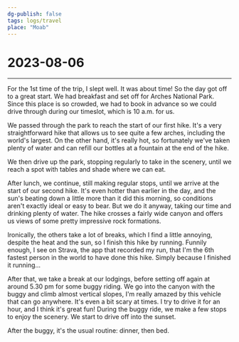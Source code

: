 ```yaml
---
dg-publish: false
tags: logs/travel
place: "Moab"
---
```

# 2023-08-06
---
For the 1st time of the trip, I slept well. It was about time! So the day got off to a great start. We had breakfast and set off for Arches National Park. Since this place is so crowded, we had to book in advance so we could drive through during our timeslot, which is 10 a.m. for us.

We passed through the park to reach the start of our first hike. It's a very straightforward hike that allows us to see quite a few arches, including the world's largest. On the other hand, it's really hot, so fortunately we've taken plenty of water and can refill our bottles at a fountain at the end of the hike.

We then drive up the park, stopping regularly to take in the scenery, until we reach a spot with tables and shade where we can eat.

After lunch, we continue, still making regular stops, until we arrive at the start of our second hike. It's even hotter than earlier in the day, and the sun's beating down a little more than it did this morning, so conditions aren't exactly ideal or easy to bear. But we do it anyway, taking our time and drinking plenty of water. The hike crosses a fairly wide canyon and offers us views of some pretty impressive rock formations.

Ironically, the others take a lot of breaks, which I find a little annoying, despite the heat and the sun, so I finish this hike by running. Funnily enough, I see on Strava, the app that recorded my run, that I'm the 6th fastest person in the world to have done this hike. Simply because I finished it running...

After that, we take a break at our lodgings, before setting off again at around 5.30 pm for some buggy riding. We go into the canyon with the buggy and climb almost vertical slopes, I'm really amazed by this vehicle that can go anywhere. It's even a bit scary at times. I try to drive it for an hour, and I think it's great fun! During the buggy ride, we make a few stops to enjoy the scenery. We start to drive off into the sunset.

After the buggy, it's the usual routine: dinner, then bed.